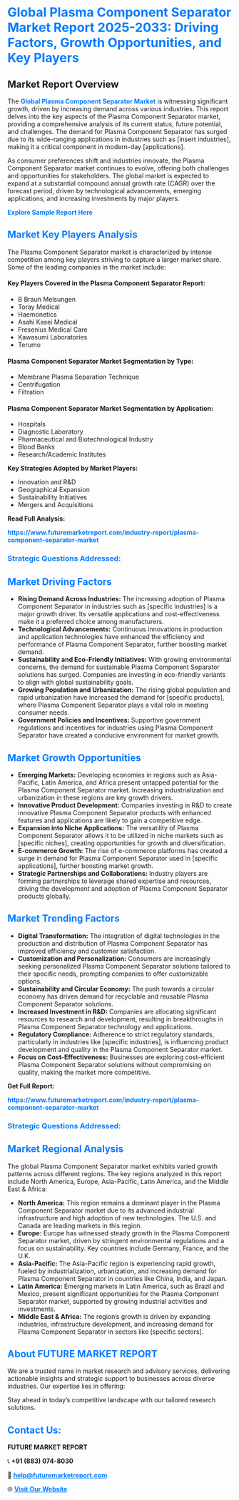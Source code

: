 <h1 style="color: #007BFF;">Global Plasma Component Separator Market Report 2025-2033: Driving Factors, Growth Opportunities, and Key Players</h1>

<section id="overview">
<h2>Market Report Overview</h2>
<p>The <a href="https://www.futuremarketreport.com/industry-report/plasma-component-separator-market" style="color: #007BFF; text-decoration: none;"><strong>Global Plasma Component Separator Market</strong></a> is witnessing significant growth, driven by increasing demand across various industries. This report delves into the key aspects of the Plasma Component Separator market, providing a comprehensive analysis of its current status, future potential, and challenges. The demand for Plasma Component Separator has surged due to its wide-ranging applications in industries such as [insert industries], making it a critical component in modern-day [applications].</p>
<p>As consumer preferences shift and industries innovate, the Plasma Component Separator market continues to evolve, offering both challenges and opportunities for stakeholders. The global market is expected to expand at a substantial compound annual growth rate (CAGR) over the forecast period, driven by technological advancements, emerging applications, and increasing investments by major players.</p>
</section>

<section id="overview">
<p><a href="https://www.futuremarketreport.com/request-sample/reportId=77225" style="color: #007BFF; text-decoration: none;"><strong>Explore Sample Report Here</strong></a></p>
</section>

<section id="key-players">
<h2 style="color: #007BFF;">Market Key Players Analysis</h2>
<p>The Plasma Component Separator market is characterized by intense competition among key players striving to capture a larger market share. Some of the leading companies in the market include:</p>
<h4>Key Players Covered in the Plasma Component Separator Report:</h4>
<ul><li>B Braun Melsungen</li><li>Toray Medical</li><li>Haemonetics</li><li>Asahi Kasei Medical</li><li>Fresenius Medical Care</li><li>Kawasumi Laboratories</li><li>Terumo</li></ul>
<h4>Plasma Component Separator Market Segmentation by Type:</h4>
<ul><li>Membrane Plasma Separation Technique</li><li>Centrifugation</li><li>Filtration</li></ul>

<h4>Plasma Component Separator Market Segmentation by Application:</h4>
<ul><li>Hospitals</li><li>Diagnostic Laboratory</li><li>Pharmaceutical and Biotechnological Industry</li><li>Blood Banks</li><li>Research/Academic Institutes</li></ul>
<p><strong>Key Strategies Adopted by Market Players:</strong></p>
<ul>
<li>Innovation and R&D</li>
<li>Geographical Expansion</li>
<li>Sustainability Initiatives</li>
<li>Mergers and Acquisitions</li>
</ul>
</section>

<section>
<p><strong>Read Full Analysis: </strong></p><a href="https://www.futuremarketreport.com/industry-report/plasma-component-separator-market" style="color: #007BFF; text-decoration: none;"><strong>https://www.futuremarketreport.com/industry-report/plasma-component-separator-market</strong></a>
<h3 style="color: #007BFF;">Strategic Questions Addressed:</h3>
</section>

<section id="driving-factors">
<h2 style="color: #007BFF;">Market Driving Factors</h2>
<ul>
<li><strong>Rising Demand Across Industries:</strong> The increasing adoption of Plasma Component Separator in industries such as [specific industries] is a major growth driver. Its versatile applications and cost-effectiveness make it a preferred choice among manufacturers.</li>
<li><strong>Technological Advancements:</strong> Continuous innovations in production and application technologies have enhanced the efficiency and performance of Plasma Component Separator, further boosting market demand.</li>
<li><strong>Sustainability and Eco-Friendly Initiatives:</strong> With growing environmental concerns, the demand for sustainable Plasma Component Separator solutions has surged. Companies are investing in eco-friendly variants to align with global sustainability goals.</li>
<li><strong>Growing Population and Urbanization:</strong> The rising global population and rapid urbanization have increased the demand for [specific products], where Plasma Component Separator plays a vital role in meeting consumer needs.</li>
<li><strong>Government Policies and Incentives:</strong> Supportive government regulations and incentives for industries using Plasma Component Separator have created a conducive environment for market growth.</li>
</ul>
</section>

<section id="growth-opportunities">
<h2 style="color: #007BFF;">Market Growth Opportunities</h2>
<ul>
<li><strong>Emerging Markets:</strong> Developing economies in regions such as Asia-Pacific, Latin America, and Africa present untapped potential for the Plasma Component Separator market. Increasing industrialization and urbanization in these regions are key growth drivers.</li>
<li><strong>Innovative Product Development:</strong> Companies investing in R&D to create innovative Plasma Component Separator products with enhanced features and applications are likely to gain a competitive edge.</li>
<li><strong>Expansion into Niche Applications:</strong> The versatility of Plasma Component Separator allows it to be utilized in niche markets such as [specific niches], creating opportunities for growth and diversification.</li>
<li><strong>E-commerce Growth:</strong> The rise of e-commerce platforms has created a surge in demand for Plasma Component Separator used in [specific applications], further boosting market growth.</li>
<li><strong>Strategic Partnerships and Collaborations:</strong> Industry players are forming partnerships to leverage shared expertise and resources, driving the development and adoption of Plasma Component Separator products globally.</li>
</ul>
</section>

<section id="trending-factors">
<h2 style="color: #007BFF;">Market Trending Factors</h2>
<ul>
<li><strong>Digital Transformation:</strong> The integration of digital technologies in the production and distribution of Plasma Component Separator has improved efficiency and customer satisfaction.</li>
<li><strong>Customization and Personalization:</strong> Consumers are increasingly seeking personalized Plasma Component Separator solutions tailored to their specific needs, prompting companies to offer customizable options.</li>
<li><strong>Sustainability and Circular Economy:</strong> The push towards a circular economy has driven demand for recyclable and reusable Plasma Component Separator solutions.</li>
<li><strong>Increased Investment in R&D:</strong> Companies are allocating significant resources to research and development, resulting in breakthroughs in Plasma Component Separator technology and applications.</li>
<li><strong>Regulatory Compliance:</strong> Adherence to strict regulatory standards, particularly in industries like [specific industries], is influencing product development and quality in the Plasma Component Separator market.</li>
<li><strong>Focus on Cost-Effectiveness:</strong> Businesses are exploring cost-efficient Plasma Component Separator solutions without compromising on quality, making the market more competitive.</li>
</ul>
</section>

<section>
<p><strong>Get Full Report: </strong></p><a href="https://www.futuremarketreport.com/industry-report/plasma-component-separator-market" style="color: #007BFF; text-decoration: none;"><strong>https://www.futuremarketreport.com/industry-report/plasma-component-separator-market</strong></a>
<h3 style="color: #007BFF;">Strategic Questions Addressed:</h3>
</section>


<section id="regional-analysis">
<h2 style="color: #007BFF;">Market Regional Analysis</h2>
<p>The global Plasma Component Separator market exhibits varied growth patterns across different regions. The key regions analyzed in this report include North America, Europe, Asia-Pacific, Latin America, and the Middle East & Africa:</p>
<ul>
<li><strong>North America:</strong> This region remains a dominant player in the Plasma Component Separator market due to its advanced industrial infrastructure and high adoption of new technologies. The U.S. and Canada are leading markets in this region.</li>
<li><strong>Europe:</strong> Europe has witnessed steady growth in the Plasma Component Separator market, driven by stringent environmental regulations and a focus on sustainability. Key countries include Germany, France, and the U.K.</li>
<li><strong>Asia-Pacific:</strong> The Asia-Pacific region is experiencing rapid growth, fueled by industrialization, urbanization, and increasing demand for Plasma Component Separator in countries like China, India, and Japan.</li>
<li><strong>Latin America:</strong> Emerging markets in Latin America, such as Brazil and Mexico, present significant opportunities for the Plasma Component Separator market, supported by growing industrial activities and investments.</li>
<li><strong>Middle East & Africa:</strong> The region’s growth is driven by expanding industries, infrastructure development, and increasing demand for Plasma Component Separator in sectors like [specific sectors].</li>
</ul>
</section>

<footer>
<h2 style="color: #007BFF;">About FUTURE MARKET REPORT</h2>
<p>We are a trusted name in market research and advisory services, delivering actionable insights and strategic support to businesses across diverse industries. Our expertise lies in offering:</p>

<p>Stay ahead in today’s competitive landscape with our tailored research solutions.</p>

<h2 style="color: #007BFF;">Contact Us:</h2>
<p><strong>FUTURE MARKET REPORT</strong></p>
<p>📞 <strong>+91 (883) 074-8030</strong></p>
<p>📧 <strong><a href="mailto:help@futuremarketreport.com" style="color: #007BFF;">help@futuremarketreport.com</a></strong></p>
<p>🌐 <strong><a href="https://www.futuremarketreport.com/" style="color: #007BFF;">Visit Our Website</a></strong></p>
</footer>